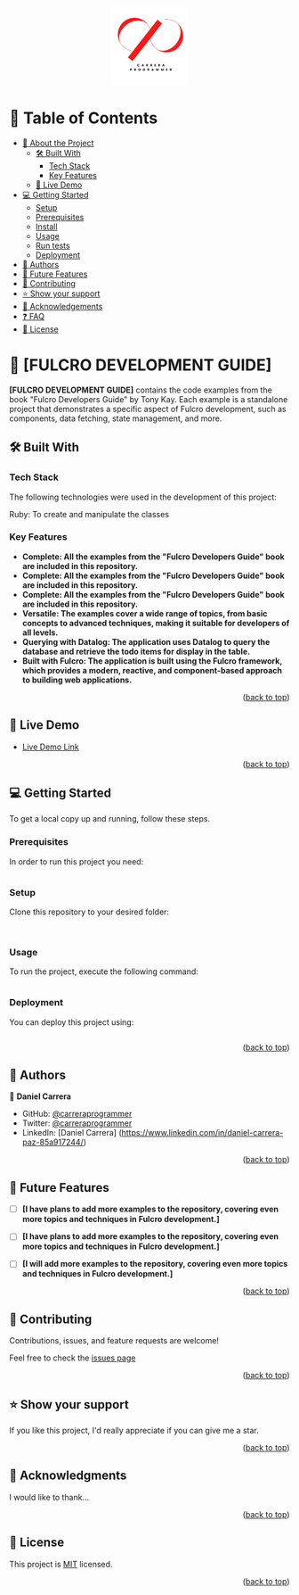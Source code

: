 
<a name="readme-top"></a>

<div align="center">

  <img src="https://github.com/carreraprogrammer/To-do-List/blob/master/carrera_logo.png?raw=true" alt="logo" width="140"  height="auto" />
  <br/>

</div>


# 📗 Table of Contents

- [📖 About the Project](#about-project)
  - [🛠 Built With](#built-with)
    - [Tech Stack](#tech-stack)
    - [Key Features](#key-features)
  - [🚀 Live Demo](#live-demo)
- [💻 Getting Started](#getting-started)
  - [Setup](#setup)
  - [Prerequisites](#prerequisites)
  - [Install](#install)
  - [Usage](#usage)
  - [Run tests](#run-tests)
  - [Deployment](#triangular_flag_on_post-deployment)
- [👥 Authors](#authors)
- [🔭 Future Features](#future-features)
- [🤝 Contributing](#contributing)
- [⭐️ Show your support](#support)
- [🙏 Acknowledgements](#acknowledgements)
- [❓ FAQ](#faq)
- [📝 License](#license)

# 📖 [FULCRO DEVELOPMENT GUIDE] <a name="about-project"></a>


**[FULCRO DEVELOPMENT GUIDE]** contains the code examples from the book "Fulcro Developers Guide" by Tony Kay. Each example is a standalone project that demonstrates a specific aspect of Fulcro development, such as components, data fetching, state management, and more.

## 🛠 Built With <a name="built-with"></a>

### Tech Stack <a name="tech-stack"></a>

The following technologies were used in the development of this project:

Ruby: To create and manipulate the classes


### Key Features <a name="key-features"></a>

- **Complete: All the examples from the "Fulcro Developers Guide" book are included in this repository.**
- **Complete: All the examples from the "Fulcro Developers Guide" book are included in this repository.**
- **Complete: All the examples from the "Fulcro Developers Guide" book are included in this repository.**
- **Versatile: The examples cover a wide range of topics, from basic concepts to advanced techniques, making it suitable for developers of all levels.**
- **Querying with Datalog: The application uses Datalog to query the database and retrieve the todo items for display in the table.**
- **Built with Fulcro: The application is built using the Fulcro framework, which provides a modern, reactive, and component-based approach to building web applications.**


<p align="right">(<a href="#readme-top">back to top</a>)</p>

## 🚀 Live Demo <a name="live-demo"></a>

- [Live Demo Link](https://yourdeployedapplicationlink.com)

<p align="right">(<a href="#readme-top">back to top</a>)</p>


## 💻 Getting Started <a name="getting-started"></a>

To get a local copy up and running, follow these steps.

### Prerequisites

In order to run this project you need:

```sh

```

### Setup

Clone this repository to your desired folder:


```sh
 
```

### Usage

To run the project, execute the following command:

```sh

```


### Deployment

You can deploy this project using:


```sh

```


<p align="right">(<a href="#readme-top">back to top</a>)</p>

## 👥 Authors <a name="authors"></a>


👤 **Daniel Carrera**
​
- GitHub: [@carreraprogrammer](https://github.com/carreraprogrammer)
- Twitter: [@carreraprogrammer](https://twitter.com/carreraprog)
- LinkedIn: [Daniel Carrera] (https://www.linkedin.com/in/daniel-carrera-paz-85a917244/)


<p align="right">(<a href="#readme-top">back to top</a>)</p>

## 🔭 Future Features <a name="future-features"></a>

- [ ] **[I have plans to add more examples to the repository, covering even more topics and techniques in Fulcro development.]**
- [ ] **[I have plans to add more examples to the repository, covering even more topics and techniques in Fulcro development.]**
- [ ] **[I will add more examples to the repository, covering even more topics and techniques in Fulcro development.]**


<p align="right">(<a href="#readme-top">back to top</a>)</p>

## 🤝 Contributing <a name="contributing"></a>

Contributions, issues, and feature requests are welcome!

Feel free to check the [issues page](https://github.com/carreraprogrammer/fulcro-to-do/issues)

<p align="right">(<a href="#readme-top">back to top</a>)</p>


## ⭐️ Show your support <a name="support"></a>


If you like this project, I'd really appreciate if you can give me a star.

<p align="right">(<a href="#readme-top">back to top</a>)</p>

## 🙏 Acknowledgments <a name="acknowledgements"></a>


I would like to thank...

<p align="right">(<a href="#readme-top">back to top</a>)</p>


## 📝 License <a name="license"></a>

This project is [MIT](MIT.md) licensed.

<p align="right">(<a href="#readme-top">back to top</a>)</p>


